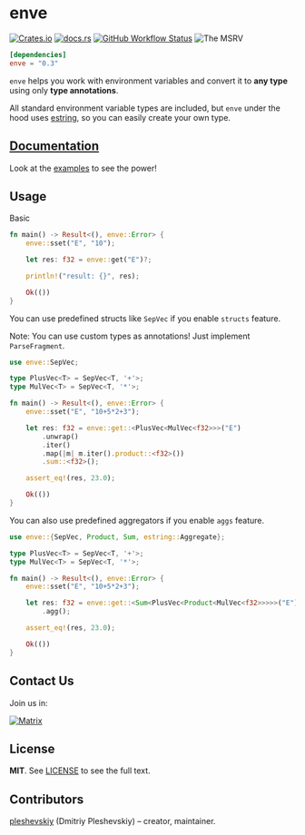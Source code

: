 # enve

[![Crates.io](https://img.shields.io/crates/v/enve?style=flat-square)](https://crates.io/crates/enve)
[![docs.rs](https://img.shields.io/docsrs/enve?style=flat-square)](https://docs.rs/enve)
[![GitHub Workflow Status](https://img.shields.io/github/workflow/status/pleshevskiy/enve/CI?label=tests&logo=github&style=flat-square)](https://github.com/pleshevskiy/enve/actions/workflows/ci.yml)
![The MSRV](https://img.shields.io/badge/MSRV-1.59.0-red.svg)

```toml
[dependencies]
enve = "0.3"
```

`enve` helps you work with environment variables and convert it to **any type**
using only **type annotations**.

All standard environment variable types are included, but `enve` under the hood
uses [estring](https://github.com/pleshevskiy/estring), so you can easily create
your own type.

## [Documentation](https://docs.rs/enve)

Look at the [examples] to see the power!

[examples]: https://github.com/pleshevskiy/enve/tree/main/examples

## Usage

Basic

```rust
fn main() -> Result<(), enve::Error> {
    enve::sset("E", "10");

    let res: f32 = enve::get("E")?;

    println!("result: {}", res);

    Ok(())
}
```

You can use predefined structs like `SepVec` if you enable `structs` feature.

Note: You can use custom types as annotations! Just implement `ParseFragment`.

```rust
use enve::SepVec;

type PlusVec<T> = SepVec<T, '+'>;
type MulVec<T> = SepVec<T, '*'>;

fn main() -> Result<(), enve::Error> {
    enve::sset("E", "10+5*2+3");

    let res: f32 = enve::get::<PlusVec<MulVec<f32>>>("E")
        .unwrap()
        .iter()
        .map(|m| m.iter().product::<f32>())
        .sum::<f32>();

    assert_eq!(res, 23.0);

    Ok(())
}
```

You can also use predefined aggregators if you enable `aggs` feature.

```rust
use enve::{SepVec, Product, Sum, estring::Aggregate};

type PlusVec<T> = SepVec<T, '+'>;
type MulVec<T> = SepVec<T, '*'>;

fn main() -> Result<(), enve::Error> {
    enve::sset("E", "10+5*2+3");

    let res: f32 = enve::get::<Sum<PlusVec<Product<MulVec<f32>>>>>("E")?
        .agg();

    assert_eq!(res, 23.0);

    Ok(())
}
```

## Contact Us

Join us in:

[![Matrix](https://img.shields.io/badge/matrix-%23enve_team:matrix.org-blueviolet.svg?style=flat-square)](https://matrix.to/#/#enve_team:matrix.org)

## License

**MIT**. See [LICENSE](https://github.com/pleshevskiy/estring/LICENSE) to see
the full text.

## Contributors

[pleshevskiy](https://github.com/pleshevskiy) (Dmitriy Pleshevskiy) – creator,
maintainer.
